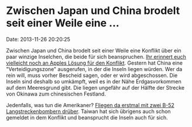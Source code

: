 Zwischen Japan und China brodelt seit einer Weile eine \...
===========================================================

Date: 2013-11-26 20:20:25

Zwischen Japan und China brodelt seit einer Weile eine Konflikt über ein
paar winzige Inselchen, die beide für sich beanspruchen. [Ihr erinnert
euch vielleicht noch an Apples Lösung für den
Konflikt](http://blog.fefe.de/?ts=aea2b26c). Gestern hat China eine
\"Verteidigungszone\" ausgerufen, in der die Inseln liegen würden. Wer
da rein will, muss vorher Bescheid sagen, oder er wird abgeschossen. Die
Inseln sind deshalb so umkämpft, weil es in der Nähe Erdgasvorkommen auf
dem Meeresgrund gibt. Die liegen ungefähr auf der Hälfte der Strecke von
Okinawa zum chinesischen Festland.

Jedenfalls, was tun die Amerikaner? [Fliegen da erstmal mit zwei B-52
Langstreckenbombern
drüber](http://www.bbc.co.uk/news/world-asia-25110011). Taiwan hat sich
übrigens auch schon gemeldet in dem Konflikt und beansprucht die Inseln
auch für sich.

